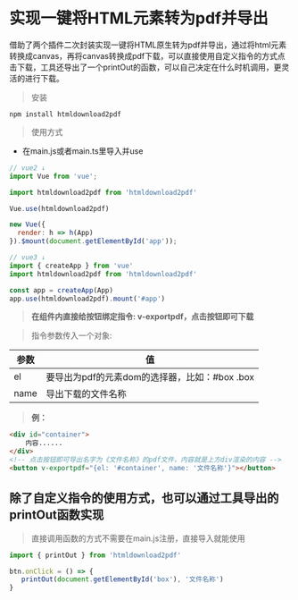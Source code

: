 # 实现一键将HTML元素转为pdf并导出

借助了两个插件二次封装实现一键将HTML原生转为pdf并导出，通过将html元素转换成canvas，再将canvas转换成pdf下载，可以直接使用自定义指令的方式点击下载，工具还导出了一个printOut的函数，可以自己决定在什么时机调用，更灵活的进行下载。

> 安装

```shell
npm install htmldownload2pdf
```

> 使用方式
- 在main.js或者main.ts里导入并use
>
```js
// vue2 ↓
import Vue from 'vue';

import htmldownload2pdf from 'htmldownload2pdf'

Vue.use(htmldownload2pdf)

new Vue({
  render: h => h(App)
}).$mount(document.getElementById('app'));

// vue3 ↓
import { createApp } from 'vue'
import htmldownload2pdf from 'htmldownload2pdf'

const app = createApp(App)
app.use(htmldownload2pdf).mount('#app')

```
> **在组件内直接给按钮绑定指令: v-exportpdf，点击按钮即可下载**
>

> 指令参数传入一个对象: 
>
| 参数 | 值 |
| --- | --- |
| el  | 要导出为pdf的元素dom的选择器，比如：#box .box | 
| name  | 导出下载的文件名称  | 
> 
> **例：**

```html
<div id="container">
    内容......
</div>
<!-- 点击按钮即可导出名字为《文件名称》的pdf文件，内容就是上方div渲染的内容 -->
<button v-exportpdf="{el: '#container', name: '文件名称'}"></button>
```

## 除了自定义指令的使用方式，也可以通过工具导出的printOut函数实现

 > 直接调用函数的方式不需要在main.js注册，直接导入就能使用

 ``` js
import { printOut } from 'htmldownload2pdf'

btn.onClick = () => {
    printOut(document.getElementById('box'), '文件名称')
}
 ```



